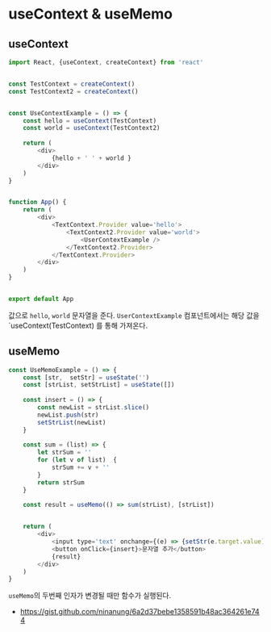 # useContext & useMemo


## useContext
```javascript
import React, {useContext, createContext} from 'react'


const TestContext = createContext()
const TestContext2 = createContext()


const UseContextExample = () => {
    const hello = useContext(TestContext)
    const world = useContext(TestContext2)
    
    return (
        <div>
            {hello + ' ' + world }
        </div>
    )   
}


function App() {
    return (
        <div>
            <TextContext.Provider value='hello'> 
                <TextContext2.Provider value='world'>
                    <UserContextExample />
                </TextContext2.Provider>
            </TextContext.Provider>
        </div>
    )
}


export default App
```

값으로 `hello`, `world` 문자열을 준다.
`UserContextExample` 컴포넌트에서는 해당 값을 `useContext(TestContext) 를 통해 가져온다.


## useMemo
```javascript
const UseMemoExample = () => {
    const [str,  setStr] = useState('')
    const [strList, setStrList] = useState([])
    
    const insert = () => {
        const newList = strList.slice()
        newList.push(str)
        setStrList(newList)
    }
    
    const sum = (list) => {
        let strSum = ''
        for (let v of list)  {
            strSum += v + ''
        }
        return strSum
    }
    
    const result = useMemo(() => sum(strList), [strList])


    return (
        <div> 
            <input type='text' onchange={(e) => {setStr(e.target.value)}} />
            <button onClick={insert}>문자열 추가</button>
            {result}
        </div>
    )
}
```

`useMemo`의 두번째 인자가 변경될 때만 함수가 실행된다.


- https://gist.github.com/ninanung/6a2d37bebe1358591b48ac364261e744